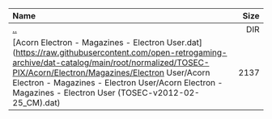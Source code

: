 |Name|Size|
|:---|---:|
|[..](../index.html)|DIR|
|[Acorn Electron - Magazines - Electron User.dat](https://raw.githubusercontent.com/open-retrogaming-archive/dat-catalog/main/root/normalized/TOSEC-PIX/Acorn/Electron/Magazines/Electron User/Acorn Electron - Magazines - Electron User/Acorn Electron - Magazines - Electron User (TOSEC-v2012-02-25_CM).dat)|2137|

